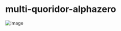 # multi-quoridor-alphazero


![image](https://github.com/didwoah/multi-quoridor-alphazero/assets/75816070/7827edf7-0d5c-4aa2-bb23-b542ba3332ab)
